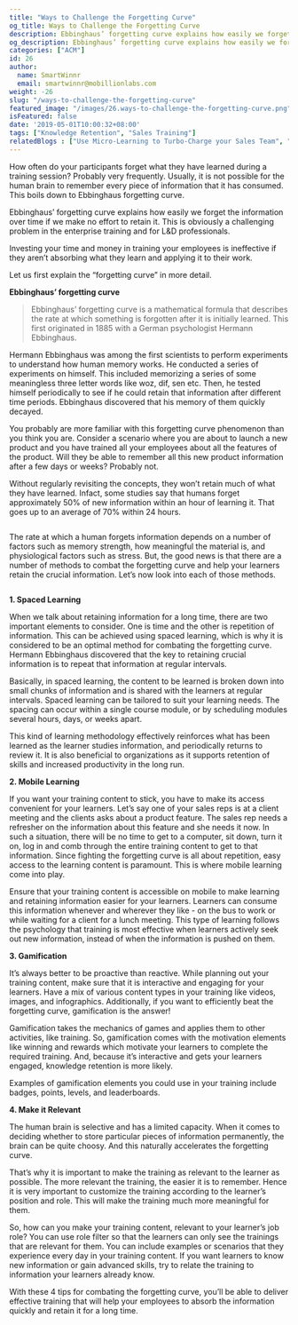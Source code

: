 ```yaml
---
title: "Ways to Challenge the Forgetting Curve"
og_title: Ways to Challenge the Forgetting Curve
description: Ebbinghaus’ forgetting curve explains how easily we forget the information over time if we make no effort to retain it. Learn how to challenge this forgetting curve.
og_description: Ebbinghaus’ forgetting curve explains how easily we forget the information over time if we make no effort to retain it. Learn how to challenge this forgetting curve.
categories: ["ACM"]
id: 26
author:
  name: SmartWinnr
  email: smartwinnr@mobillionlabs.com
weight: -26
slug: "/ways-to-challenge-the-forgetting-curve"
featured_image: "/images/26.ways-to-challenge-the-forgetting-curve.png"
isFeatured: false
date: '2019-05-01T10:00:32+08:00'
tags: ["Knowledge Retention", "Sales Training"]
relatedBlogs : ["Use Micro-Learning to Turbo-Charge your Sales Team", "How can Adaptive Learning Help in driving Effective Compliance Trainings?", "Microlearning- An effective way to train millennials"]
---
```


How often do your participants forget what they have learned during a training session? Probably very frequently. Usually, it is not possible for the human brain to remember every piece of information that it has consumed. This boils down to Ebbinghaus forgetting curve.

Ebbinghaus’ forgetting curve explains how easily we forget the information over time if we make no effort to retain it. This is obviously a challenging problem in the enterprise training and for L&D professionals. 

Investing your time and money in training your employees is ineffective if they aren’t absorbing what they learn and applying it to their work.

Let us first explain the “forgetting curve” in more detail.

**Ebbinghaus’ forgetting curve**

> Ebbinghaus’ forgetting curve is a mathematical formula that describes the rate at which something is forgotten after it is initially learned. This first originated in 1885 with a German psychologist Hermann Ebbinghaus.

Hermann Ebbinghaus was among the first scientists to perform experiments to understand how human memory works. He conducted a series of experiments on himself. This included memorizing a series of some meaningless three letter words like woz, dif, sen etc. Then, he tested himself periodically to see if he could retain that information after different time periods. Ebbinghaus discovered that his memory of them quickly decayed.

You probably are more familiar with this forgetting curve phenomenon than you think you are. Consider a scenario where you are about to launch a new product and you have trained all your employees about all the features of the product. Will they be able to remember all this new product information after a few days or weeks? Probably not. 

Without regularly revisiting the concepts, they won’t retain much of what they have learned. Infact, some studies say that humans forget approximately 50% of new information within an hour of learning it. That goes up to an average of 70% within 24 hours.

<img alt="" src="/images/Ebbinghaus’ forgetting curve.png" class="padding80 ml-padding-top0 ml-padding-bottom0">

The rate at which a human forgets information depends on a number of factors such as memory strength, how meaningful the material is, and physiological factors such as stress. But, the good news is that there are a number of methods to combat the forgetting curve and help your learners retain the crucial information. Let’s now look into each of those methods.

<img alt="" src="/images/fc.png" class="padding80 ml-padding-top0 ml-padding-bottom0">

**1. Spaced Learning**

When we talk about retaining information for a long time, there are two important elements to consider. One is time and the other is repetition of information. This can be achieved using spaced learning, which is why it is considered to be an optimal method for combating the forgetting curve. Hermann Ebbinghaus discovered that the key to retaining crucial information is to repeat that information at regular intervals. 

Basically, in spaced learning, the content to be learned is broken down into small chunks of information and is shared with the learners at regular intervals. Spaced learning can be tailored to suit your learning needs. The spacing can occur within a single course module, or by scheduling modules several hours, days, or weeks apart.

This kind of learning methodology effectively reinforces what has been learned as the learner studies information, and periodically returns to review it. It is also beneficial to organizations as it supports retention of skills and increased productivity in the long run.

**2. Mobile Learning**

If you want your training content to stick, you have to make its access convenient for your learners. Let’s say one of your sales reps is at a client meeting and the clients asks about a product feature. The sales rep needs a refresher on the information about this feature and she needs it now. In such a situation, there will be no time to get to a computer, sit down, turn it on, log in and comb through the entire training content to get to that information. Since fighting the forgetting curve is all about repetition, easy access to the learning content is paramount. This is where mobile learning come into play.

Ensure that your training content is accessible on mobile to make learning and retaining information easier for your learners. Learners can consume this information whenever and wherever they like - on the bus to work or while waiting for a client for a lunch meeting. This type of learning follows the psychology that training is most effective when learners actively seek out new information, instead of when the information is pushed on them. 

**3. Gamification**

It’s always better to be proactive than reactive. While planning out your training content, make sure that it is interactive and engaging for your learners. Have a mix of various content types in your training like videos, images, and infographics. Additionally, if you want to efficiently beat the forgetting curve, gamification is the answer!

Gamification takes the mechanics of games and applies them to other activities, like training. So, gamification comes with the motivation elements like winning and rewards which motivate your learners to complete the required training. And, because it’s interactive and gets your learners engaged, knowledge retention is more likely.

Examples of gamification elements you could use in your training include badges, points, levels, and leaderboards.

**4. Make it Relevant**

The human brain is selective and has a limited capacity. When it comes to deciding whether to store particular pieces of information permanently, the brain can be quite choosy. And this naturally accelerates the forgetting curve.

That’s why it is important to make the training as relevant to the learner as possible. The more relevant the training, the easier it is to remember. Hence it is very important to customize the training according to the learner’s position and role. This will make the training much more meaningful for them.

So, how can you make your training content, relevant to your learner’s job role? You can use role filter so that the learners can only see the trainings that are relevant for them. You can include examples or scenarios that they experience every day in your training content. If you want learners to know new information or gain advanced skills, try to relate the training to information your learners already know.

With these 4 tips for combating the forgetting curve, you’ll be able to deliver effective training that will help your employees to absorb the information quickly and retain it for a long time.